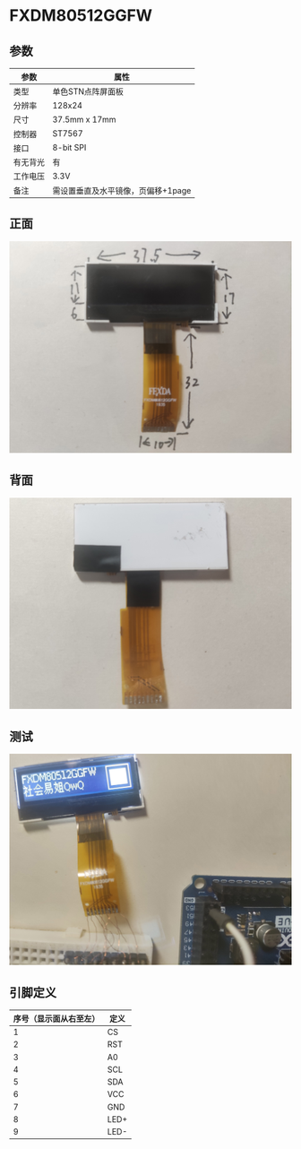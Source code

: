 # FXDM80512GGFW

## 参数

| 参数     | 属性                               |
| -------- | ---------------------------------- |
| 类型     | 单色STN点阵屏面板                  |
| 分辨率   | 128x24                             |
| 尺寸     | 37.5mm x 17mm                      |
| 控制器   | ST7567                             |
| 接口     | 8-bit SPI                          |
| 有无背光 | 有                                 |
| 工作电压 | 3.3V                               |
| 备注     | 需设置垂直及水平镜像，页偏移+1page |

## 正面

![正面](正面.jpg)

## 背面

![背面](背面.jpg)

## 测试

![测试](测试.jpg)

## 引脚定义

| 序号（显示面从右至左） | 定义 |
| ---------------------- | ---- |
| 1                      | CS   |
| 2                      | RST  |
| 3                      | A0   |
| 4                      | SCL  |
| 5                      | SDA  |
| 6                      | VCC  |
| 7                      | GND  |
| 8                      | LED+ |
| 9                      | LED- |